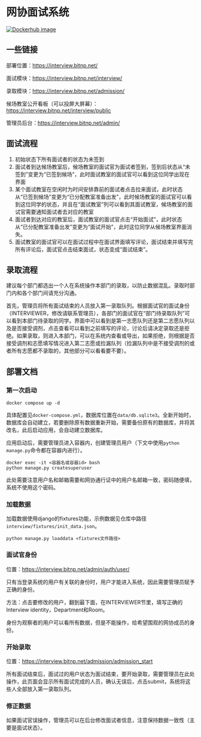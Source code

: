 # 网协面试系统
[![Dockerhub image](https://img.shields.io/badge/dockerhub-image-important.svg?logo=Docker)](https://hub.docker.com/r/agpeng/bitnp-interview)
## 一些链接

部署位置：https://interview.bitnp.net/

面试模块：https://interview.bitnp.net/interview/

录取模块：https://interview.bitnp.net/admission/

候场教室公开看板（可以投屏大屏幕）：https://interview.bitnp.net/interview/public

管理员后台：https://interview.bitnp.net/admin/

## 面试流程

1. 初始状态下所有面试者的状态为未签到
2. 面试者到达候场教室后，候场教室的面试官为面试者签到，签到后状态从“未签到”变更为“已签到候场”，此时面试教室的面试官可以看到这位同学出现在界面
3. 某个面试教室在空闲时为时间安排靠前的面试者点击拉来面试，此时状态从“已签到候场”变更为“已分配教室准备出发”，此时候场教室的面试官可以看到这位同学的状态，并且在“面试教室”列可以看到其面试教室，候场教室的面试官需要通知面试者去对应的教室
4. 面试者到达对应的教室后，面试教室的面试官点击“开始面试”，此时状态从“已分配教室准备出发”变更为“面试开始”，此时这位同学从候场教室界面消失。
5. 面试教室的面试官可以在面试过程中在面试界面填写评论，面试结束并填写完所有评论后，面试官点击结束面试，状态变成“面试结束”。

## 录取流程

建议每个部门都选出一个人在系统操作本部门的录取，以防止数据混乱。录取时部门内和各个部门间请充分沟通。

首先，管理员将所有面试结束的人员放入第一录取队列。根据面试官的面试身份（INTERVIEWER，修改请联系管理员），各部门的面试官在“部门待录取队列”可以看到本部门待录取的同学。界面中可以看到是第一志愿队列还是第二志愿队列以及是否接受调剂，点击查看可以看到之前填写的评论，讨论后请决定录取还是拒绝。如果录取，则进入本部门，可以在系统内查看或导出，如果拒绝，则根据是否接受调剂和志愿填写情况进入第二志愿或捡漏队列（捡漏队列中是不接受调剂的或者所有志愿都不录取的，其他部分可以看看要不要）。

## 部署文档

### 第一次启动

```shell
docker compose up -d
```
具体配置见`docker-compose.yml`，数据库位置在`data/db.sqlite3`。全新开始时，数据库会自动建立，若要删除原有数据重新开始，需要备份原有的数据库，并将其改名，此后启动应用，会自动建立数据库。

应用启动后，需要管理员进入容器内，创建管理员用户（下文中使用`python manage.py`命令都在容器内进行）。
```shell
docker exec -it <容器名或容器id> bash
python manage.py createsuperuser
```
此处需要注意用户名和邮箱需要和网协通行证中的用户名邮箱一致，密码随便填，系统不使用这个密码。

### 加载数据

加载数据使用django的fixtures功能，示例数据见仓库中路径`interview/fixtures/init_data.json`。

```shell
python manage.py loaddata <fixtures文件路径>
```

### 面试官身份

位置：https://interview.bitnp.net/admin/auth/user/

只有当登录系统的用户有关联的身份时，用户才能进入系统，因此需要管理员赋予正确的身份。

方法：点击要修改的用户，翻到最下面，在INTERVIEWER节里，填写正确的Interview identity，Department和Room。

身份为观察者的用户可以看所有数据，但是不能操作，给希望围观的网协成员的身份。

### 开始录取

位置：https://interview.bitnp.net/admission/admission_start

所有面试结束后，面试过的用户状态为面试结束，要开始录取，需要管理员在此处操作，此页面会显示所有面试完成的人员，确认无误后，点击submit，系统将这些人全部放入第一录取队列。

### 修正数据

如果面试官误操作，管理员可以在后台修改面试者信息，注意保持数据一致性（主要是面试状态）。
